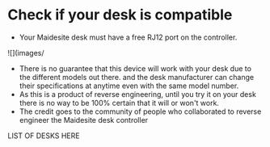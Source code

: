 # Check if your desk is compatible

- Your Maidesite desk must have a free RJ12 port on the controller.

![](images/


- There is no guarantee that this device will work with your desk due to the different models out there. and the desk manufacturer can change their specifications at anytime even with the same model number.
- As this is a product of reverse engineering, until you try it on your desk there is no way to be 100% certain that it will or won't work.
- The credit goes to the community of people who collaborated to reverse engineer the Maidesite desk controller

LIST OF DESKS HERE
